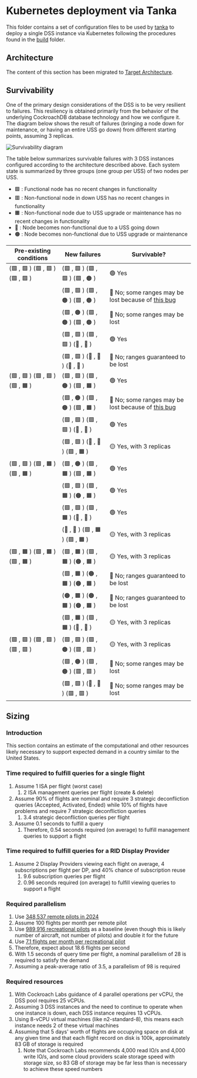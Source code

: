 # Kubernetes deployment via Tanka

This folder contains a set of configuration files to be used by
[tanka](https://tanka.dev/install) to deploy a single DSS instance via
Kubernetes following the procedures found in the [build](..) folder.

## Architecture

The content of this section has been migrated to [Target Architecture](../../deploy/architecture.md#target-architecture).

## Survivability

One of the primary design considerations of the DSS is to be very resilient to
failures.  This resiliency is obtained primarily from the behavior of the
underlying CockroachDB database technology and how we configure it.  The diagram
below shows the result of failures (bringing a node down for maintenance, or
having an entire USS go down) from different starting points, assuming 3 replicas.

![Survivability diagram](../../assets/generated/survivability_3x2.svg)


The table
below summarizes survivable failures with 3 DSS instances configured according
to the architecture described above.  Each system state is summarized by three
groups (one group per USS) of two nodes per USS.

* 🟩 : Functional node has no recent changes in functionality
* 🟥 : Non-functional node in down USS has no recent changes in functionality
* 🟧 : Non-functional node due to USS upgrade or maintenance has no recent changes in functionality
* 🔴 : Node becomes non-functional due to a USS going down
* 🟠 : Node becomes non-functional due to USS upgrade or maintenance

| Pre-existing conditions  | New failures | Survivable?
| --- | --- | ---
| (🟩 , 🟩 ) (🟩 , 🟩 ) (🟩 , 🟩 ) | (🟩 , 🟩 ) (🟩 , 🟩 ) (🟩 , 🟠 ) | 🟢 Yes
|                                    | (🟩 , 🟩 ) (🟩 , 🟠 ) (🟩 , 🟠 ) | 🔴 No; some ranges may be lost because of [this bug](https://github.com/cockroachdb/cockroach/issues/66159)
|                                    | (🟩 , 🟠 ) (🟩 , 🟠 ) (🟩 , 🟠 ) | 🔴 No; some ranges may be lost
|                                    | (🟩 , 🟩 ) (🟩 , 🟩 ) (🔴 , 🔴 ) | 🟢 Yes
|                                    | (🟩 , 🟩 ) (🔴 , 🔴 ) (🔴 , 🔴 ) | 🔴 No; ranges guaranteed to be lost
| (🟩 , 🟩 ) (🟩 , 🟩 ) (🟩 , 🟧 ) | (🟩 , 🟩 ) (🟩 , 🟠 ) (🟩 , 🟧 ) | 🟢 Yes
|                                    | (🟩 , 🟠 ) (🟩 , 🟠 ) (🟩 , 🟧 ) | 🔴 No; some ranges may be lost because of [this bug](https://github.com/cockroachdb/cockroach/issues/66159)
|                                    | (🟩 , 🟩 ) (🟩 , 🟩 ) (🔴 , 🔴 ) | 🟢 Yes
|                                    | (🟩 , 🟩 ) (🔴 , 🔴 ) (🟩 , 🟧 ) | 🟡 Yes, with 3 replicas
| (🟩 , 🟩 ) (🟩 , 🟧 ) (🟩 , 🟧 ) | (🟩 , 🟠 ) (🟩 , 🟧 ) (🟩 , 🟧 ) | 🟢 Yes
|                                    | (🟩 , 🟩 ) (🟩 , 🟧 ) (🟠 , 🟧 ) | 🟢 Yes
|                                    | (🟩 , 🟩 ) (🟩 , 🟧 ) (🔴 , 🔴 ) | 🟢 Yes
|                                    | (🔴 , 🔴 ) (🟩 , 🟧 ) (🟩 , 🟧 ) | 🟡 Yes, with 3 replicas
| (🟩 , 🟧 ) (🟩 , 🟧 ) (🟩 , 🟧 ) | (🟩 , 🟧 ) (🟩 , 🟧 ) (🟠 , 🟧 ) | 🟡 Yes, with 3 replicas
|                                    | (🟩 , 🟧 ) (🟠 , 🟧 ) (🟠 , 🟧 ) | 🔴 No; ranges guaranteed to be lost
|                                    | (🟠 , 🟧 ) (🟠 , 🟧 ) (🟠 , 🟧 ) | 🔴 No; ranges guaranteed to be lost
|                                    | (🟩 , 🟧 ) (🟩 , 🟧 ) (🔴 , 🔴 ) | 🟡 Yes, with 3 replicas
| (🟩 , 🟩 ) (🟩 , 🟩 ) (🟥 , 🟥 ) | (🟩 , 🟩 ) (🟩 , 🟠 ) (🟥 , 🟥 ) | 🟡 Yes, with 3 replicas
|                                    | (🟩 , 🟠 ) (🟩 , 🟠 ) (🟥 , 🟥 ) | 🔴 No; some ranges may be lost
|                                    | (🟩 , 🟩 ) (🔴 , 🔴 ) (🟥 , 🟥 ) | 🔴 No; some ranges may be lost

## Sizing

### Introduction
This section contains an estimate of the computational and other resources
likely necessary to support expected demand in a country similar to the United
States.

### Time required to fulfill queries for a single flight
1. Assume 1 ISA per flight (worst case)
    1. 2 ISA management queries per flight (create & delete)
1. Assume 90% of flights are nominal and require 3 strategic deconfliction queries (Accepted, Activated, Ended) while 10% of flights have problems and require 7 strategic deconfliction queries
    1. 3.4 strategic deconfliction queries per flight
1. Assume 0.1 seconds to fulfill a query
    1. Therefore, 0.54 seconds required (on average) to fulfill management queries to support a flight

### Time required to fulfill queries for a RID Display Provider
1. Assume 2 Display Providers viewing each flight on average, 4 subscriptions per flight per DP, and 40% chance of subscription reuse
    1. 9.6 subscription queries per flight
    1. 0.96 seconds required (on average) to fulfill viewing queries to support a flight

### Required parallelism
1. Use [348,537 remote pilots in 2024](https://www.faa.gov/uas/resources/by_the_numbers/)
1. Assume 100 flights per month per remote pilot
1. Use [989,916 recreational pilots](https://www.faa.gov/data_research/aviation/aerospace_forecasts/media/FY2020-40_faa_aerospace_forecast.pdf) as a baseline (even though this is likely number of aircraft, not number of pilots) and double it for the future
1. Use [7.1 flights per month per recreational pilot](https://www.faa.gov/data_research/aviation/aerospace_forecasts/media/FY2020-40_faa_aerospace_forecast.pdf)
1. Therefore, expect about 18.6 flights per second
1. With 1.5 seconds of query time per flight, a nominal parallelism of 28 is required to satisfy the demand
1. Assuming a peak-average ratio of 3.5, a parallelism of 98 is required

### Required resources
1. With Cockroach Labs guidance of 4 parallel operations per vCPU, the DSS pool requires 25 vCPUs.
1. Assuming 3 DSS instances and the need to continue to operate when one instance is down, each DSS instance requires 13 vCPUs.
1. Using 8-vCPU virtual machines (like n2-standard-8), this means each instance needs 2 of these virtual machines
1. Assuming that 5 days' worth of flights are occupying space on disk at any given time and that each flight record on disk is 100k, approximately 83 GB of storage is required
    1. Note that Cockroach Labs recommends 4,000 read IO/s and 4,000 write IO/s, and some cloud providers scale storage speed with storage size, so 83 GB of storage may be far less than is necessary to achieve these speed numbers
